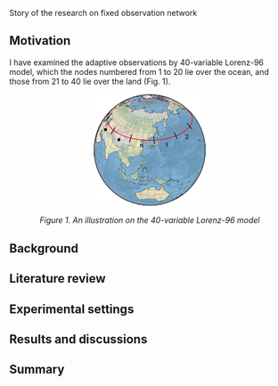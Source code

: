 Story of the research on fixed observation network

## Motivation

I have examined the adaptive observations by 40-variable Lorenz-96 model, which
the nodes numbered from 1 to 20 lie over the ocean, and those from 21 to 40 lie
over the land (Fig. 1).

<p align="center" width="100%">
<img src="./fig/Lorenz96_40D.png" width="40%">
</p>
<p align="center" width="100%">
<em>Figure 1. An illustration on the 40-variable Lorenz-96 model </em> 
</p>

## Background

## Literature review

## Experimental settings

## Results and discussions

## Summary
